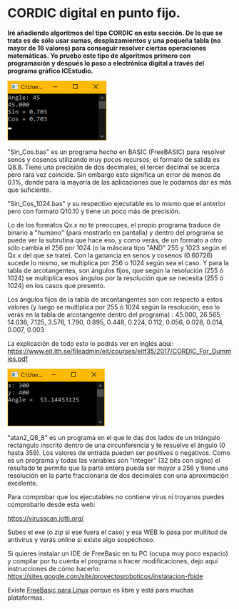 # CORDIC digital en punto fijo.

**Iré añadiendo algoritmos del tipo CORDIC en esta sección. De lo que se trata es de sólo usar sumas, desplazamientos y una pequeña tabla (no mayor de 16 valores) para conseguir resolver ciertas operaciones matemáticas. Yo pruebo este tipo de algoritmos primero con programación y después lo paso a electrónica digital a través del programa gráfico ICEstudio.**

![](https://github.com/Democrito/Didactico/blob/main/CORDIC/BASIC/img/screen_ouput.PNG)

"Sin_Cos.bas" es un programa hecho en BASIC (FreeBASIC) para resolver senos y cosenos utilizando muy pocos recursos; el formato de salida es Q8.8. Tiene una precisión de dos decimales, el tercer decimal se acerca pero rara vez coincide. Sin embargo esto significa un error de menos de 0.1%, donde para la mayoría de las aplicaciones que le podamos dar es más que suficiente.

"Sin_Cos_1024.bas" y su respectivo ejecutable es lo mismo que el anterior pero con formato Q10.10 y tiene un poco más de precisión.

Lo de los formatos Qx.x no te preocupes, el propio programa traduce de binario a "humano" (para mostrarlo en pantalla) y dentro del programa se puede ver la subrutina que hace eso, y como verás, de un formato a otro sólo cambia el 256 por 1024 (o la máscara tipo "AND" 255 y 1023 según el Qx.x del que se trate). Con la ganancia en senos y cosenos (0.60726) sucede lo mismo, se multiplica por 256 o 1024 según sea el caso. Y para la tabla de arcotangentes, son ángulos fijos, que según la resolución (255 ó 1024) se multiplica esos ángulos por la resolución que se necesita (255 ó 1024) en los casos que presento.

Los ángulos fijos de la tabla de arcontangentes son con respecto a estos valores (y luego se multiplica por 255 ó 1024 según la resolución, eso lo verás en la tabla de arcotangente dentro del programa) :
45.000, 26.565, 14.036, 7.125, 3.576, 1.790, 0.895, 0.448, 0.224, 0.112, 0.056, 0.028, 0.014, 0.007, 0.003

La explicación de todo esto lo podrás ver en inglés aquí: https://www.eit.lth.se/fileadmin/eit/courses/eitf35/2017/CORDIC_For_Dummies.pdf

![](https://github.com/Democrito/Didactico/blob/main/CORDIC/BASIC/img/atan2.PNG)

"atan2_Q8_8" es un programa en el que le das dos lados de un triángulo rectángulo inscrito dentro de una circunferencia y te resuelve el ángulo (0 hasta 359). Los valores de entrada pueden ser positivos o negativos. Como es un programa y todas las variables son "integer" (32 bits con signo) el resultado te permite que la parte entera pueda ser mayor a 256 y tiene una resolución en la parte fraccionaria de dos decimales con una aproximación excelente.

Para comprobar que los ejecutables no contiene virus ni troyanos puedes comprobarlo desde esta web:

https://virusscan.jotti.org/

Subes el exe (o zip si ese fuera el caso) y esa WEB lo pasa por multitud de antivirus y verás online si existe algo sospechoso.

Si quieres instalar un IDE de FreeBasic en tu PC (ocupa muy poco espacio) y compilar por tu cuenta el programa o hacer modificaciones, dejo aquí instrucciones de cómo hacerlo: https://sites.google.com/site/proyectosroboticos/instalacion-fbide

Existe [FreeBasic para Linux](https://www.ochobitshacenunbyte.com/2015/09/15/programando-freebasic-gnu-linux/) porque es libre y está para muchas plataformas.
